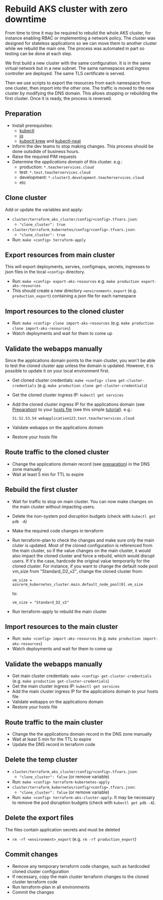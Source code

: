 # Rebuild AKS cluster with zero downtime

From time to time it may be required to rebuild the whole AKS cluster, for instance enabling RBAC or implementing a network policy. The cluster was designed for stateless applications so we can move them to another cluster while we rebuild the main one. The process was automated in part so testing can be done at each step.

We first build a new cluster with the same configuration. It is in the same virtual network but in a new subnet. The same namsepaces and ingress controller are deployed. The same TLS certificate is served.

Then we use scripts to export the resources from each namespace from one cluster, then import into the other one. The traffic is moved to the new cluster by modifying the DNS domain. This allows stopping or rebuilding the first cluster. Once it is ready, the process is reversed.

## Preparation
- Install prerequisites:
    - [kubectl](https://kubernetes.io/docs/tasks/tools/#kubectl)
    - [jq](https://stedolan.github.io/jq/)
    - [kubectl krew](https://krew.sigs.k8s.io/docs/user-guide/setup/install/) and [kubectl-neat](https://github.com/itaysk/kubectl-neat)
- Inform the dev teams to stop making changes. This process should be done outsdide of business hours.
- Raise the required PIM requests
- Determine the *applications domain* of this cluster. e.g.:
    - production: `*.teacherservices.cloud`
    - test: `*.test.teacherservices.cloud`
    - development: `*.cluster3.development.teacherservices.cloud`
    - etc

## Clone cluster
Add or update the variables and apply:
- `cluster/terraform_aks_cluster/config/<config>.tfvars.json`:
    - `"clone_cluster": true`
- `cluster/terraform_kubernetes/config/<config>.tfvars.json`:
    - `"clone_cluster": true`
- Run: `make <config> terraform-apply`

## Export resources from main cluster
This will export deployments, servies, configmaps, secrets, ingresses to json files in the local `<config>` directory.
- Run: `make <config> export-aks-resources` e.g. `make production export-aks-resources`
- This should create a new directory `<environment>_export` (e.g. `production_export`) containing a json file for each namespace

## Import resources to the cloned cluster
- Run: `make <config> clone import-aks-resources` (e.g. `make production clone import-aks-resources`)
- Watch deployments and wait for them to come up

## Validate the webapps manually
Since the applications domain points to the main cluster, you won't be able to test the cloned cluster app unless the domain is updated. However, it is possible to update it on your local environment first.

- Get cloned cluster credentials: `make <config> clone get-cluster-credentials` (e.g. `make production clone get-cluster-credentials`)
- Get the cloned cluster ingress IP: `kubectl get services`
- Add the cloned cluster ingress IP for the applications domain (see [Preparation](#preparation)) to your [hosts file](https://en.wikipedia.org/wiki/Hosts_(file)) (see this simple [tutorial](https://www.nublue.co.uk/guides/edit-hosts-file/)). e.g.:

    ```
    51.52.53.54 webapplication123.test.teacherservices.cloud
    ```
- Validate webapps on the applications domain
- Restore your hosts file

## Route traffic to the cloned cluster
- Change the applications domain record (see [preparation](#preparation)) in the DNS zone manually
- Wait at least 5 min for TTL to expire

## Rebuild the first cluster
- Wait for traffic to stop on main cluster. You can now make changes on the main cluster without impacting users.
- Delete the non-system pod disruption budgets (check with `kubectl get pdb -A`)
- Make the required code changes in terraform
- Run terraform-plan to check the changes and make sure only the main cluter is updated. Most of the cloned configuration is referenced from the main cluster, so if the value changes on the main cluster, it would also impact the cloned cluster and force a rebuild, which would disrupt users. If it's the case, hardcode the original value temporarily for the cloned cluster. For instance, if you want to change the default node pool vm_size from "Standard_D2_v2", change the cloned cluster from:

    ```
    vm_size = azurerm_kubernetes_cluster.main.default_node_pool[0].vm_size
    ```

    to:

    ```
    vm_size = "Standard_D2_v2"
    ```
- Run terraform-apply to rebuild the main cluster

## Import resources to the main cluster
- Run: `make <config> import-aks-resources` (e.g. `make production import-aks-resources`)
- Watch deployments and wait for them to come up

## Validate the webapps manually
- Get main cluster credentials: `make <config> get-cluster-credentials` (e.g. `make production get-cluster-credentials`)
- Get the main cluster ingress IP: `kubectl get services`
- Add the main cluster ingress IP for the applications domain to your hosts file
- Validate webapps on the applications domain
- Restore your hosts file

## Route traffic to the main cluster
- Change the the applications domain record in the DNS zone manually
- Wait at least 5 min for the TTL to expire
- Update the DNS record in terraform code

## Delete the temp cluster
- `cluster/terraform_aks_cluster/config/<config>.tfvars.json`:
    - `"clone_cluster": false` (or remove variable)
- Run: `make <config> terraform-kubernetes-apply`
- `cluster/terraform_kubernetes/config/<config>.tfvars.json`:
    - `"clone_cluster": false` (or remove variable)
- Run: `make <config> terraform-aks-cluster-apply`. It may be necessary to remove the pod disruption budgets (check with `kubectl get pdb -A`).

## Delete the export files
The files contain application secrets and must be deleted
- `rm -rf <environment>_export` (e.g. `rm -rf production_export`)

## Commit changes
- Remove any temporary terraform code changes, such as hardcoded cloned cluster configuration
- If necessary, copy the main cluster terraform changes to the cloned cluster terraform code
- Run terraform-plan in all environments
- Commit the changes
